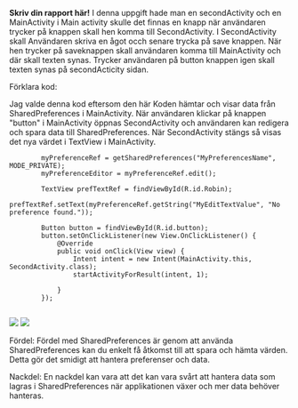 
**Skriv din rapport här!**
I denna uppgift hade man en secondActivity och en MainActivity i Main activity skulle det finnas en 
knapp när användaren trycker på knappen skall hen komma till SecondActivity. I SecondActivity skall
Användaren skriva en ågot occh senare trycka på save knappen. När hen trycker på saveknappen skall 
användaren komma till MainActivity och där skall texten synas. Trycker användaren på button knappen 
igen skall texten synas på secondActicity sidan. 


Förklara kod:

Jag valde denna kod eftersom den här Koden hämtar och visar data från SharedPreferences i MainActivity.
När användaren klickar på knappen "button" i MainActivity öppnas SecondActivity och användaren kan 
redigera och spara data till SharedPreferences. När SecondActivity stängs så visas det nya värdet i 
TextView i MainActivity.
```  
        myPreferenceRef = getSharedPreferences("MyPreferencesName", MODE_PRIVATE);
        myPreferenceEditor = myPreferenceRef.edit();
        
        TextView prefTextRef = findViewById(R.id.Robin);
        prefTextRef.setText(myPreferenceRef.getString("MyEditTextValue", "No preference found."));

        Button button = findViewById(R.id.button);
        button.setOnClickListener(new View.OnClickListener() {
            @Override
            public void onClick(View view) {
                Intent intent = new Intent(MainActivity.this, SecondActivity.class);
                startActivityForResult(intent, 1);
                
            }
        });
    
```

![](![Nybild1.Preferences.png)
![](Nybild2.preferences.png)


Fördel:
Fördel med SharedPreferences är genom att använda SharedPreferences
kan du enkelt få åtkomst till att spara och hämta värden. Detta gör 
det smidigt att hantera preferenser och data.


Nackdel:
En nackdel kan vara att det kan vara svårt att hantera data som lagras i 
SharedPreferences när applikationen växer och mer data behöver hanteras.